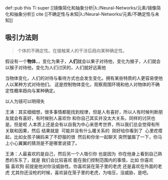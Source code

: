 def::pub this Ti super [[镜像简化和抽象分析|λ:/Neural-Networks/元素/镜像简化和抽象分析]] cite [[不确定性与未知|λ:/Neural-Networks/元素/不确定性与未知]]


## 吸引力法则

> 个体的不确定性。在接触某人的干涉后趋向某种确定性。

假设有一个**物体**，，变化为果子，**人们**就会以果子对待他，变化为猴子，人们就会以猴子对待他，变化为人们讨厌的，人们就好远离他

当物体变化，人们的对待与看待方式也会发生变化。拥有某些特质的人更容易使他人以某种方式对待他们。
这是控制物体变化，观察周围环境和他人对物体的不确定性概率趋向与某种确定。

以人为镜可以明得失

王涛：其实细细想，很多事情都能找到规律，但是人有喜好，所以人有时候判断朋友就会有喜好，有时候别人喜欢你 和你自己其实并没太大关系，同样的讨厌也是。但是呢 人本质上还是会有以自我为中心来思考世界，所以我们总会觉得有所关联和因果，然后 结果就是  可能并没有什么暖关系的  刚好给你看到了  心里疙瘩起，比如女孩子姨妈来了不舒服的很  然后和你坐一起聊天 突然皱眉了一下，你马上小心翼翼的猜测是不是哪里说错了。

王涛：人最喜欢的是自己，然后另一个人吸引你 也是因为  你在他身上看到自己熟悉的东东了，就是 我们会比较喜欢 能在我们控制范围内的事情，比如 你喜欢猫 喜欢狗 前提是他对你没威胁性。你喜欢装在笼子里的老虎 还是喜欢在外面的老虎 尤其你还没枪的时候，喜欢装在笼子里的老虎，为啥压，没威胁，是吧。